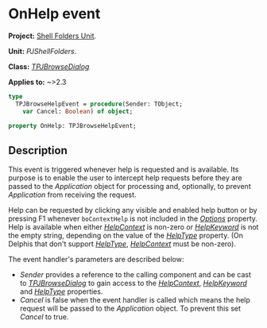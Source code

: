 # OnHelp event

**Project:** [Shell Folders Unit](ShellFoldersUnit.md).

**Unit:** _PJShellFolders_.

**Class:** _[TPJBrowseDialog](TPJBrowseDialog.md)_

**Applies to:** ~>2.3

```pascal
type
  TPJBrowseHelpEvent = procedure(Sender: TObject;
    var Cancel: Boolean) of object;

property OnHelp: TPJBrowseHelpEvent;
```

## Description

This event is triggered whenever help is requested and is available. Its purpose is to enable the user to intercept help requests before they are passed to the _Application_ object for processing and, optionally, to prevent _Application_ from receiving the request.

Help can be requested by clicking any visible and enabled help button or by pressing F1 whenever `boContextHelp` is not included in the _[Options](TPJBrowseDialogOptions.md)_ property.  Help is available when either _[HelpContext](TPJBrowseDialogHelpContext.md)_ is non-zero or _[HelpKeyword](TPJBrowseDialogHelpKeyword.md)_ is not the empty string, depending on the value of the _[HelpType](TPJBrowseDialogHelpType.md)_ property. (On Delphis that don't support _[HelpType](TPJBrowseDialogHelpType.md)_, _[HelpContext](TPJBrowseDialogHelpContext.md)_ must be non-zero).

The event handler's parameters are described below:

* _Sender_ provides a reference to the calling component and can be cast to _[TPJBrowseDialog](TPJBrowseDialog.md)_ to gain access to the _[HelpContext](TPJBrowseDialogHelpContext.md)_, _[HelpKeyword](TPJBrowseDialogHelpKeyword.md)_ and _[HelpType](TPJBrowseDialogHelpType.md)_ properties.
* _Cancel_ is false when the event handler is called which means the help request will be passed to the _Application_ object. To prevent this set _Cancel_ to true.
